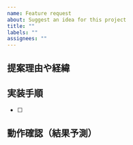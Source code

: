 ```yaml
---
name: Feature request
about: Suggest an idea for this project
title: ""
labels: ""
assignees: ""
---
```


<!-- なぜこの機能を追加するのか、変更の目的 -->

## 提案理由や経緯

<!-- できるだけ手順を分解し細かく書く。並行してできるものがあればそれも書く -->

## 実装手順

-   [ ]

<!-- 研究の場合は結果予測。ある程度コンセプトに合う動きというものを期待しているから -->
<!--動作確認の方法と、どう動いたらきちんと動作してそうか -->

## 動作確認（結果予測）
